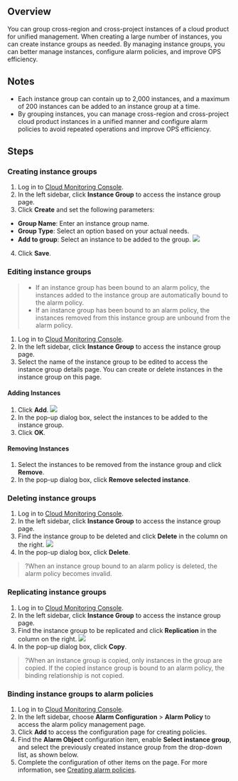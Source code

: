 ## Overview

You can group cross-region and cross-project instances of a cloud product for unified management. When creating a large number of instances, you can create instance groups as needed. By managing instance groups, you can better manage instances, configure alarm policies, and improve OPS efficiency.

## Notes

- Each instance group can contain up to 2,000 instances, and a maximum of 200 instances can be added to an instance group at a time.
- By grouping instances, you can manage cross-region and cross-project cloud product instances in a unified manner and configure alarm policies to avoid repeated operations and improve OPS efficiency.


## Steps
### Creating instance groups

1. Log in to [Cloud Monitoring Console](https://console.cloud.tencent.com/monitor/).
2. In the left sidebar, click **Instance Group** to access the instance group page.
3. Click **Create** and set the following parameters:
 - **Group Name**: Enter an instance group name.
 - **Group Type**: Select an option based on your actual needs.
 - **Add to group**: Select an instance to be added to the group.
![](https://main.qcloudimg.com/raw/246bda5a229647d2abe324fe741207b4.png)
4. Click **Save**.


### Editing instance groups


>
>- If an instance group has been bound to an alarm policy, the instances added to the instance group are automatically bound to the alarm policy.
>- If an instance group has been bound to an alarm policy, the instances removed from this instance group are unbound from the alarm policy.

1. Log in to [Cloud Monitoring Console](https://console.cloud.tencent.com/monitor/).
2. In the left sidebar, click **Instance Group** to access the instance group page.
3. Select the name of the instance group to be edited to access the instance group details page. You can create or delete instances in the instance group on this page.

#### Adding Instances
1. Click **Add**.
![](https://main.qcloudimg.com/raw/44c18b18e61aaa905627d7e2cbb20905.png)
2. In the pop-up dialog box, select the instances to be added to the instance group.
3. Click **OK**.

#### Removing Instances
1. Select the instances to be removed from the instance group and click **Remove**.
2. In the pop-up dialog box, click **Remove selected instance**.


### Deleting instance groups

1. Log in to [Cloud Monitoring Console](https://console.cloud.tencent.com/monitor/).
2. In the left sidebar, click **Instance Group** to access the instance group page.
3. Find the instance group to be deleted and click **Delete** in the column on the right.
![](https://main.qcloudimg.com/raw/1ee997c13ec5a1e365f4994a9340330d.png)
4. In the pop-up dialog box, click **Delete**.
>?When an instance group bound to an alarm policy is deleted, the alarm policy becomes invalid.


### Replicating instance groups

1. Log in to [Cloud Monitoring Console](https://console.cloud.tencent.com/monitor/).
2. In the left sidebar, click **Instance Group** to access the instance group page.
3. Find the instance group to be replicated and click **Replication** in the column on the right.
![](https://main.qcloudimg.com/raw/954913574e826c8b024c1e0c21e4a504.png)
4. In the pop-up dialog box, click **Copy**.
>?When an instance group is copied, only instances in the group are copied. If the copied instance group is bound to an alarm policy, the binding relationship is not copied.


### Binding instance groups to alarm policies

1. Log in to [Cloud Monitoring Console](https://console.cloud.tencent.com/monitor/).
2. In the left sidebar, choose **Alarm Configuration** > **Alarm Policy** to access the alarm policy management page.
3. Click **Add** to access the configuration page for creating policies.
4. Find the **Alarm Object** configuration item, enable **Select instance group**, and select the previously created instance group from the drop-down list, as shown below.
5. Complete the configuration of other items on the page. For more information, see [Creating alarm policies](https://cloud.tencent.com/document/product/248/6215).

